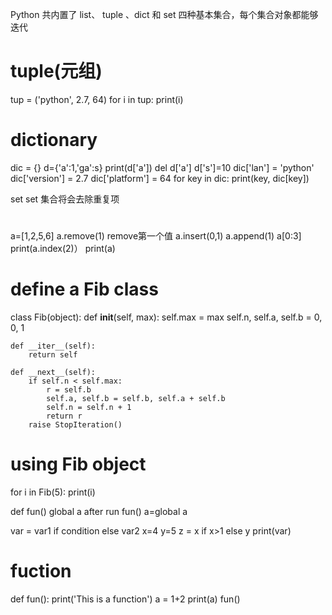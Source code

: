 Python 共内置了 list、 tuple 、dict 和 set 四种基本集合，每个集合对象都能够迭代
# tuple(元组)
tup = ('python', 2.7, 64)
for i in tup:
    print(i)
    
# dictionary
dic = {}
d={'a':1,'ga':s}
print(d['a'])
del d['a']
d['s']=10
dic['lan'] = 'python'
dic['version'] = 2.7
dic['platform'] = 64
for key in dic:
    print(key, dic[key])
    
 set  set 集合将会去除重复项   
# 
a=[1,2,5,6]
a.remove(1) remove第一个值
a.insert(0,1)
a.append(1)
a[0:3]
print(a.index(2)）
print(a)

 # define a Fib class
class Fib(object):
    def __init__(self, max):
        self.max = max
        self.n, self.a, self.b = 0, 0, 1

    def __iter__(self):
        return self

    def __next__(self):
        if self.n < self.max:
            r = self.b
            self.a, self.b = self.b, self.a + self.b
            self.n = self.n + 1
            return r
        raise StopIteration()

# using Fib object
for i in Fib(5):
    print(i)
    
def fun()
  global a
after run fun() a=global a 

var = var1 if condition else var2
x=4
y=5
z = x if x>1 else y
print(var)

# fuction
def fun():
    print('This is a function')
    a = 1+2
    print(a)
fun()    
